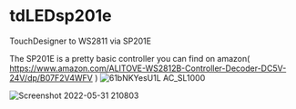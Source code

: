 # tdLEDsp201e
TouchDesigner to WS2811 via SP201E 

The SP201E is a pretty basic controller you can find on amazon( https://www.amazon.com/ALITOVE-WS2812B-Controller-Decoder-DC5V-24V/dp/B07F2V4WFV )
![61bNKYesU1L _AC_SL1000_](https://user-images.githubusercontent.com/26509343/177061906-0f94746f-7946-49c9-ba35-38f326aad628.jpg)


![Screenshot 2022-05-31 210803](https://user-images.githubusercontent.com/26509343/171480884-2bef1173-204a-4824-b419-58b1980ff76f.png)
